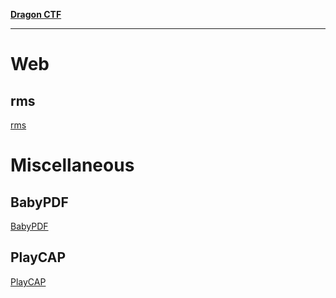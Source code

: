 **[Dragon CTF](https://ctf.dragonsector.pl)**

---

# Web

## rms

[rms](./rms/README.md ":include")

# Miscellaneous

## BabyPDF

[BabyPDF](./BabyPDF/README.md ":include")

## PlayCAP

[PlayCAP](./playCAP/README.md ":include")
